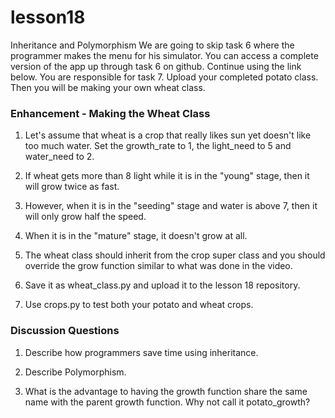 # lesson18
Inheritance and Polymorphism
We are going to skip task 6 where the programmer makes the menu for his simulator.  You can access a complete version of the app up through task 6 on github.  Continue using the link below.  You are responsible for task 7.  Upload your completed potato class. Then you will be making your own wheat class.

### Enhancement -  Making the Wheat Class

1. Let's assume that wheat is a crop that really likes sun yet doesn't like too much water.  Set the growth_rate to 1, the light_need to 5 and water_need to 2.

2. If wheat gets more than 8 light while it is in the "young" stage, then it will grow twice as fast.

3. However, when it is in the "seeding" stage and water is above 7, then it will only grow half the speed.

4. When it is in the "mature" stage, it doesn't grow at all.

5. The wheat class should inherit from the crop super class and you should override the grow function similar to what was done in the video.

6. Save it as wheat_class.py and upload it to the lesson 18 repository.

7. Use crops.py to test both your potato and wheat crops.

### Discussion Questions

1) Describe how programmers save time using inheritance.

2) Describe Polymorphism.

3) What is the advantage to having the growth function share the same name with the parent growth function.  Why not call it potato_growth?
